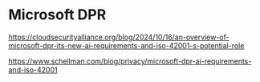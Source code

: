 # Microsoft DPR

https://cloudsecurityalliance.org/blog/2024/10/16/an-overview-of-microsoft-dpr-its-new-ai-requirements-and-iso-42001-s-potential-role

https://www.schellman.com/blog/privacy/microsoft-dpr-ai-requirements-and-iso-42001
